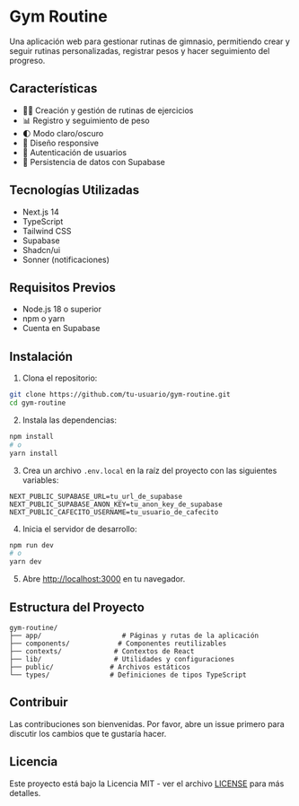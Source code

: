 # Gym Routine

Una aplicación web para gestionar rutinas de gimnasio, permitiendo crear y seguir rutinas personalizadas, registrar pesos y hacer seguimiento del progreso.

## Características

- 🏋️‍♂️ Creación y gestión de rutinas de ejercicios
- 📊 Registro y seguimiento de peso
- 🌓 Modo claro/oscuro
- 📱 Diseño responsive
- 🔐 Autenticación de usuarios
- 💾 Persistencia de datos con Supabase

## Tecnologías Utilizadas

- Next.js 14
- TypeScript
- Tailwind CSS
- Supabase
- Shadcn/ui
- Sonner (notificaciones)

## Requisitos Previos

- Node.js 18 o superior
- npm o yarn
- Cuenta en Supabase

## Instalación

1. Clona el repositorio:

```bash
git clone https://github.com/tu-usuario/gym-routine.git
cd gym-routine
```

2. Instala las dependencias:

```bash
npm install
# o
yarn install
```

3. Crea un archivo `.env.local` en la raíz del proyecto con las siguientes variables:

```env
NEXT_PUBLIC_SUPABASE_URL=tu_url_de_supabase
NEXT_PUBLIC_SUPABASE_ANON_KEY=tu_anon_key_de_supabase
NEXT_PUBLIC_CAFECITO_USERNAME=tu_usuario_de_cafecito
```

4. Inicia el servidor de desarrollo:

```bash
npm run dev
# o
yarn dev
```

5. Abre [http://localhost:3000](http://localhost:3000) en tu navegador.

## Estructura del Proyecto

```
gym-routine/
├── app/                    # Páginas y rutas de la aplicación
├── components/            # Componentes reutilizables
├── contexts/             # Contextos de React
├── lib/                  # Utilidades y configuraciones
├── public/              # Archivos estáticos
└── types/               # Definiciones de tipos TypeScript
```

## Contribuir

Las contribuciones son bienvenidas. Por favor, abre un issue primero para discutir los cambios que te gustaría hacer.

## Licencia

Este proyecto está bajo la Licencia MIT - ver el archivo [LICENSE](LICENSE) para más detalles.
